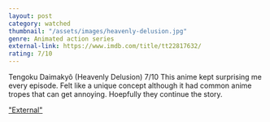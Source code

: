```yaml
---
layout: post
category: watched
thumbnail: "/assets/images/heavenly-delusion.jpg"
genre: Animated action series
external-link: https://www.imdb.com/title/tt22817632/
rating: 7/10
---
```

Tengoku Daimakyô (Heavenly Delusion)
7/10
This anime kept surprising me every episode. Felt like a unique concept although it had common anime tropes that can get annoying. Hoepfully they continue the story.

["External"](https://www.imdb.com/title/tt22817632/)